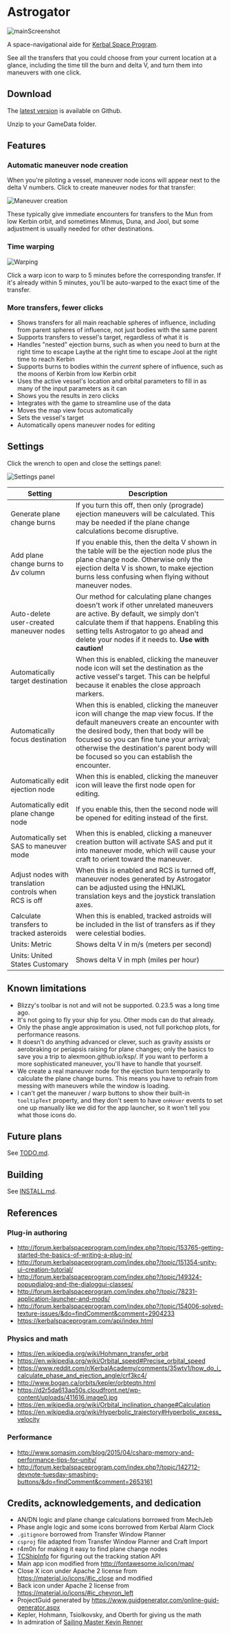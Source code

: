 # Astrogator

![mainScreenshot](screenshots/mainScreenshot.png)

A space-navigational aide for [Kerbal Space Program](http://www.kerbalspaceprogram.com/).

See all the transfers that you could choose from your current location at a glance, including the time till the burn and delta V, and turn them into maneuvers with one click.

## Download

The [latest version](https://github.com/HebaruSan/Astrogator/releases/latest) is available on Github.

Unzip to your GameData folder.

## Features

### Automatic maneuver node creation

When you're piloting a vessel, maneuver node icons will appear next to the delta V numbers.
Click to create maneuver nodes for that transfer:

![Maneuver creation](screenshots/maneuverCreation.png)

These typically give immediate encounters for transfers to the Mun from low Kerbin orbit, and sometimes Minmus, Duna, and Jool, but some adjustment is usually needed for other destinations.

### Time warping

![Warping](screenshots/warping.png)

Click a warp icon to warp to 5 minutes before the corresponding transfer.
If it's already within 5 minutes, you'll be auto-warped to the exact time of the transfer.

### More transfers, fewer clicks

- Shows transfers for all main reachable spheres of influence, including from parent spheres of influence, not just bodies with the same parent
- Supports transfers to vessel's target, regardless of what it is
- Handles "nested" ejection burns, such as when you need to burn at the right time to escape Laythe at the right time to escape Jool at the right time to reach Kerbin
- Supports burns to bodies within the *current* sphere of influence, such as the moons of Kerbin from low Kerbin orbit
- Uses the active vessel's location and orbital parameters to fill in as many of the input parameters as it can
- Shows you the results in zero clicks
- Integrates with the game to streamline use of the data
- Moves the map view focus automatically
- Sets the vessel's target
- Automatically opens maneuver nodes for editing

## Settings

Click the wrench to open and close the settings panel:

![Settings panel](screenshots/settingsPanel.png)

| Setting | Description |
| --- | --- |
| Generate plane change burns | If you turn this off, then only (prograde) ejection maneuvers will be calculated. This may be needed if the plane change calculations become disruptive. |
| Add plane change burns to Δv column | If you enable this, then the delta V shown in the table will be the ejection node plus the plane change node. Otherwise only the ejection delta V is shown, to make ejection burns less confusing when flying without maneuver nodes. |
| Auto-delete user-created maneuver nodes | Our method for calculating plane changes doesn't work if other unrelated maneuvers are active. By default, we simply don't calculate them if that happens. Enabling this setting tells Astrogator to go ahead and delete your nodes if it needs to. **Use with caution!** |
| Automatically target destination | When this is enabled, clicking the maneuver node icon will set the destination as the active vessel's target. This can be helpful because it enables the close approach markers. |
| Automatically focus destination | When this is enabled, clicking the maneuver icon will change the map view focus. If the default maneuvers create an encounter with the desired body, then that body will be focused so you can fine tune your arrival; otherwise the destination's parent body will be focused so you can establish the encounter. |
| Automatically edit ejection node | When this is enabled, clicking the maneuver icon will leave the first node open for editing. |
| Automatically edit plane change node | If you enable this, then the second node will be opened for editing instead of the first. |
| Automatically set SAS to maneuver mode | When this is enabled, clicking a maneuver creation button will activate SAS and put it into maneuver mode, which will cause your craft to orient toward the maneuver. |
| Adjust nodes with translation controls when RCS is off | When this is enabled and RCS is turned off, maneuver nodes generated by Astrogator can be adjusted using the HNIJKL translation keys and the joystick translation axes. |
| Calculate transfers to tracked asteroids | When this is enabled, tracked astroids will be included in the list of transfers as if they were celestial bodies. |
| Units: Metric | Shows delta V in m/s (meters per second) |
| Units: United States Customary | Shows delta V in mph (miles per hour) |

## Known limitations

- Blizzy's toolbar is not and will not be supported. 0.23.5 was a long time ago.
- It's not going to fly your ship for you. Other mods can do that already.
- Only the phase angle approximation is used, not full porkchop plots, for performance reasons.
- It doesn't do anything advanced or clever, such as gravity assists or aerobraking or periapsis raising for plane changes; only the basics to save you a trip to alexmoon.github.io/ksp/. If you want to perform a more sophisticated maneuver, you'll have to handle that yourself.
- We create a real maneuver node for the ejection burn temporarily to calculate the plane change burns. This means you have to refrain from messing with maneuvers while the window is loading.
- I can't get the maneuver / warp buttons to show their built-in `tooltipText` property, and they don't seem to have `onHover` events to set one up manually like we did for the app launcher, so it won't tell you what those icons do.

## Future plans

See [TODO.md](TODO.md).

## Building

See [INSTALL.md](INSTALL.md).

## References

### Plug-in authoring
- http://forum.kerbalspaceprogram.com/index.php?/topic/153765-getting-started-the-basics-of-writing-a-plug-in/
- http://forum.kerbalspaceprogram.com/index.php?/topic/151354-unity-ui-creation-tutorial/
- http://forum.kerbalspaceprogram.com/index.php?/topic/149324-popupdialog-and-the-dialoggui-classes/
- http://forum.kerbalspaceprogram.com/index.php?/topic/78231-application-launcher-and-mods/
- http://forum.kerbalspaceprogram.com/index.php?/topic/154006-solved-texture-issues/&do=findComment&comment=2904233
- https://kerbalspaceprogram.com/api/index.html

### Physics and math
- https://en.wikipedia.org/wiki/Hohmann_transfer_orbit
- https://en.wikipedia.org/wiki/Orbital_speed#Precise_orbital_speed
- https://www.reddit.com/r/KerbalAcademy/comments/35wtv1/how_do_i_calculate_phase_and_ejection_angle/crf3kc4/
- http://www.bogan.ca/orbits/kepler/orbteqtn.html
- https://d2r5da613aq50s.cloudfront.net/wp-content/uploads/411616.image0.jpg
- https://en.wikipedia.org/wiki/Orbital_inclination_change#Calculation
- https://en.wikipedia.org/wiki/Hyperbolic_trajectory#Hyperbolic_excess_velocity

### Performance
- http://www.somasim.com/blog/2015/04/csharp-memory-and-performance-tips-for-unity/
- http://forum.kerbalspaceprogram.com/index.php?/topic/142712-devnote-tuesday-smashing-buttons/&do=findComment&comment=2653161

## Credits, acknowledgements, and dedication

- AN/DN logic and plane change calculations borrowed from MechJeb
- Phase angle logic and some icons borrowed from Kerbal Alarm Clock
- `.gitignore` borrowed from Transfer Window Planner
- `csproj` file adapted from Transfer Window Planner and Craft Import
- r4m0n for making it easy to find plane change nodes
- [TCShipInfo](http://forum.kerbalspaceprogram.com/index.php?/topic/59724-112-v04-resource-details-in-tracking-center/) for figuring out the tracking station API
- Main app icon modified from http://fontawesome.io/icon/map/
- Close X icon under Apache 2 license from https://material.io/icons/#ic_close and modified
- Back icon under Apache 2 license from https://material.io/icons/#ic_chevron_left
- ProjectGuid generated by https://www.guidgenerator.com/online-guid-generator.aspx
- Kepler, Hohmann, Tsiolkovsky, and Oberth for giving us the math
- In admiration of [Sailing Master Kevin Renner](https://en.wikipedia.org/wiki/The_Mote_in_God's_Eye)
